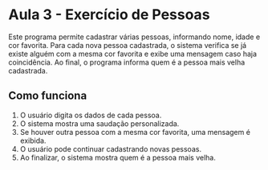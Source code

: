 # Aula 3 - Exercício de Pessoas

Este programa permite cadastrar várias pessoas, informando nome, idade e cor favorita. Para cada nova pessoa cadastrada, o sistema verifica se já existe alguém com a mesma cor favorita e exibe uma mensagem caso haja coincidência. Ao final, o programa informa quem é a pessoa mais velha cadastrada.

## Como funciona

1. O usuário digita os dados de cada pessoa.
2. O sistema mostra uma saudação personalizada.
3. Se houver outra pessoa com a mesma cor favorita, uma mensagem é exibida.
4. O usuário pode continuar cadastrando novas pessoas.
5. Ao finalizar, o sistema mostra quem é a pessoa mais velha.
